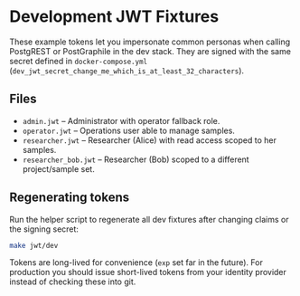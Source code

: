 # Development JWT Fixtures

These example tokens let you impersonate common personas when calling PostgREST or PostGraphile in the dev stack. They are signed with the same secret defined in `docker-compose.yml` (`dev_jwt_secret_change_me_which_is_at_least_32_characters`).

## Files

- `admin.jwt` – Administrator with operator fallback role.
- `operator.jwt` – Operations user able to manage samples.
- `researcher.jwt` – Researcher (Alice) with read access scoped to her samples.
- `researcher_bob.jwt` – Researcher (Bob) scoped to a different project/sample set.

## Regenerating tokens

Run the helper script to regenerate all dev fixtures after changing claims or the signing secret:

```bash
make jwt/dev
```

Tokens are long-lived for convenience (`exp` set far in the future). For production you should issue short-lived tokens from your identity provider instead of checking these into git.
